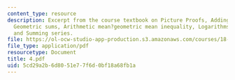 ```yaml
---
content_type: resource
description: Excerpt from the course textbook on Picture Proofs, Adding odd numbers,
  Geometric sums, Arithmetic mean?geometric mean inequality, Logarithms, Geometry,
  and Summing series.
file: https://ol-ocw-studio-app-production.s3.amazonaws.com/courses/18-098-street-fighting-mathematics-january-iap-2008/5cd29a2b6d8051e77f6d0bf18a68fb1a_4.pdf
file_type: application/pdf
resourcetype: Document
title: 4.pdf
uid: 5cd29a2b-6d80-51e7-7f6d-0bf18a68fb1a
---
```

